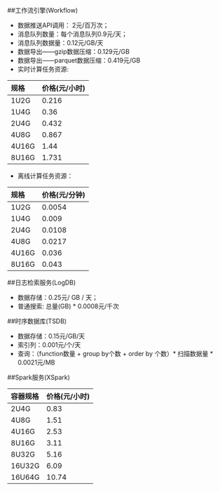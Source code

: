 ##工作流引擎(Workflow)

* 数据推送API调用： 2元/百万次；
* 消息队列数量：每个消息队列0.9元/天； 
* 消息队列数据量：0.12元/GB/天
* 数据导出——gzip数据压缩：0.129元/GB
* 数据导出——parquet数据压缩：0.419元/GB
* 实时计算任务资源:

|规格|价格(元/小时)|
|:---|:---|
|1U2G|0.216|
|1U4G|0.36|
|2U4G|0.432|
|4U8G|0.867|
|4U16G|1.44|
|8U16G|1.731|

* 离线计算任务资源：

|规格|价格(元/分钟)|
|:---|:---|
|1U2G|0.0054|
|1U4G|0.009|
|2U4G|0.0108|
|4U8G|0.0217|
|4U16G|0.036|
|8U16G|0.043|

##日志检索服务(LogDB)

* 数据存储：0.25元/ GB / 天；
* 普通搜索: 总量(GB) * 0.0008元/千次

##时序数据库(TSDB)

* 数据存储：0.15元/GB/天
* 索引列：0.001元/个/天
* 查询：（function数量 + group by个数 + order by 个数）* 扫描数据量 * 0.0021元/MB

##Spark服务(XSpark)

|容器规格|价格(元/小时)|
|:---|:---|
|2U4G|0.83|
|4U8G|1.51|
|4U16G|2.53|
|8U16G|3.11|
|8U32G|5.16|
|16U32G|6.09|
|16U64G|10.74|





